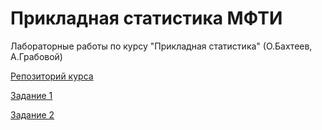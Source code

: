 # Прикладная статистика МФТИ

Лабораторные работы по курсу "Прикладная статистика" (О.Бахтеев, А.Грабовой)

[Репозиторий курса](https://github.com/Intelligent-Systems-Phystech/psad)

[Задание 1](https://github.com/Intelligent-Systems-Phystech/psad/tree/master/labs/lab1)

[Задание 2](https://github.com/Intelligent-Systems-Phystech/psad/tree/master/labs/lab2)
